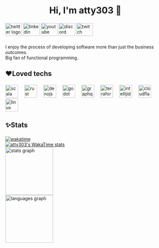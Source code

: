 <h1 align="center">Hi, I'm atty303 👋</h1>

###

<div align="left">
  <img src="https://raw.githubusercontent.com/maurodesouza/profile-readme-generator/master/src/assets/icons/social/twitter/default.svg" width="52" height="40" alt="twitter logo"  />
  <img src="https://raw.githubusercontent.com/maurodesouza/profile-readme-generator/master/src/assets/icons/social/linkedin/default.svg" width="52" height="40" alt="linkedin logo"  />
  <img src="https://raw.githubusercontent.com/maurodesouza/profile-readme-generator/master/src/assets/icons/social/youtube/default.svg" width="52" height="40" alt="youtube logo"  />
  <img src="https://raw.githubusercontent.com/maurodesouza/profile-readme-generator/master/src/assets/icons/social/discord/default.svg" width="52" height="40" alt="discord logo"  />
  <img src="https://raw.githubusercontent.com/maurodesouza/profile-readme-generator/master/src/assets/icons/social/twitch/default.svg" width="52" height="40" alt="twitch logo"  />
</div>

###

<p align="left">I enjoy the process of developing software more than just the business outcomes.<br>Big fan of functional programming.</p>

###

<h2 align="left">❤Loved techs</h2>

###

<div align="left">
  <img src="https://skillicons.dev/icons?i=scala" height="40" alt="scala logo"  />
  <img width="12" />
  <img src="https://skillicons.dev/icons?i=rust" height="40" alt="rust logo"  />
  <img width="12" />
  <img src="https://skillicons.dev/icons?i=deno" height="40" alt="denojs logo"  />
  <img width="12" />
  <img src="https://skillicons.dev/icons?i=godot" height="40" alt="godot logo"  />
  <img width="12" />
  <img src="https://skillicons.dev/icons?i=graphql" height="40" alt="graphql logo"  />
  <img width="12" />
  <img src="https://cdn.jsdelivr.net/gh/devicons/devicon/icons/terraform/terraform-original.svg" height="40" alt="terraform logo"  />
  <img width="12" />
  <img src="https://skillicons.dev/icons?i=idea" height="40" alt="intellijidea logo"  />
  <img width="12" />
  <img src="https://skillicons.dev/icons?i=cloudflare" height="40" alt="cloudflare logo"  />
  <img width="12" />
  <img src="https://skillicons.dev/icons?i=linux" height="40" alt="linux logo"  />
</div>

###

<h2 align="left">✨Stats</h2>

###

<div align="left">
  <a href="https://wakatime.com/@018dace5-5642-4ac8-88a7-2ec0a867f8a7"><img src="https://wakatime.com/badge/user/018dace5-5642-4ac8-88a7-2ec0a867f8a7.svg" alt="wakatime" /></a><br>
  <a href="https://wakatime.com/@atty303?rank=me"><img src="https://github-readme-stats.vercel.app/api/wakatime?username=atty303&theme=monokai&layout=compact&langs_count=20&hide=Other&custom_title=1-Year%20Dev%20Hours%20(incl.%20private%20repos)&hide_border=true" alt="atty303's WakaTime stats" /><br>
  <img src="https://github-readme-stats.vercel.app/api?username=atty303&card_width=450&hide_title=true&hide_rank=false&show_icons=true&include_all_commits=true&count_private=true&disable_animations=false&theme=monokai&locale=en&hide_border=true&order=1" height="150" alt="stats graph"  /><br>
  <img src="https://github-readme-stats.vercel.app/api/top-langs?username=atty303&locale=en&card_width=450&hide_title=false&layout=compact&card_width=320&langs_count=5&theme=monokai&hide_border=true&order=2&custom_title=Most%20Used%20Languages%20(public%20only)" height="150" alt="languages graph"  /><br>
</div>

###
